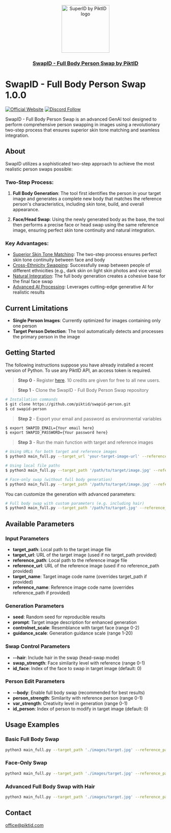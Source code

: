 <p align="center">
  <img src="https://studio.piktid.com/logo.svg" alt="SuperID by PiktID logo" width="150">
  </br>
  <h3 align="center"><a href="[https://studio.piktid.com](https://studio.piktid.com)">SwapID - Full Body Person Swap by PiktID</a></h3>
</p>


# SwapID - Full Body Person Swap 1.0.0
[![Official Website](https://img.shields.io/badge/Official%20Website-piktid.com-blue?style=flat&logo=world&logoColor=white)](https://piktid.com)
[![Discord Follow](https://dcbadge.vercel.app/api/server/FJU39e9Z4P?style=flat)](https://discord.com/invite/FJU39e9Z4P)

SwapID - Full Body Person Swap is an advanced GenAI tool designed to perform comprehensive person swapping in images using a revolutionary two-step process that ensures superior skin tone matching and seamless integration.

## About
SwapID utilizes a sophisticated two-step approach to achieve the most realistic person swaps possible:

### Two-Step Process:
1. **Full Body Generation**: The tool first identifies the person in your target image and generates a complete new body that matches the reference person's characteristics, including skin tone, build, and overall appearance.

2. **Face/Head Swap**: Using the newly generated body as the base, the tool then performs a precise face or head swap using the same reference image, ensuring perfect skin tone continuity and natural integration.

### Key Advantages:
- <ins>Superior Skin Tone Matching</ins>: The two-step process ensures perfect skin tone continuity between face and body
- <ins>Cross-Ethnicity Swapping</ins>: Successfully swap between people of different ethnicities (e.g., dark skin on light skin photos and vice versa)
- <ins>Natural Integration</ins>: The full body generation creates a cohesive base for the final face swap
- <ins>Advanced AI Processing</ins>: Leverages cutting-edge generative AI for realistic results

## Current Limitations
- **Single Person Images**: Currently optimized for images containing only one person
- **Target Person Detection**: The tool automatically detects and processes the primary person in the image

## Getting Started

The following instructions suppose you have already installed a recent version of Python. To use any PiktID API, an access token is required.

> **Step 0** - Register <a href="https://studio.piktid.com">here</a>. 10 credits are given for free to all new users.

> **Step 1** - Clone the SwapID - Full Body Person Swap repository
```bash
# Installation commands
$ git clone https://github.com/piktid/swapid-person.git
$ cd swapid-person
```

> **Step 2** - Export your email and password as environmental variables
```bash
$ export SWAPID_EMAIL={Your email here}
$ export SWAPID_PASSWORD={Your password here}
```

> **Step 3** - Run the main function with target and reference images
```bash
# Using URLs for both target and reference images
$ python3 main_full.py --target_url 'your-target-image-url' --reference_url 'your-reference-image-url' --body

# Using local file paths
$ python3 main_full.py --target_path '/path/to/target/image.jpg' --reference_path '/path/to/reference/image.jpg' --body

# Face-only swap (without full body generation)
$ python3 main_full.py --target_path '/path/to/target/image.jpg' --reference_path '/path/to/reference/image.jpg'
```

You can customize the generation with advanced parameters:

```bash
# Full body swap with custom parameters (e.g. including hair)
$ python3 main_full.py --target_path '/path/to/target.jpg' --reference_path '/path/to/reference.jpg' --body --hair --seed 12345 --swap_strength 0.55 --person_strength 0.9
```

## Available Parameters

### Input Parameters
- **target_path**: Local path to the target image file
- **target_url**: URL of the target image (used if no target_path provided)
- **reference_path**: Local path to the reference image file  
- **reference_url**: URL of the reference image (used if no reference_path provided)
- **target_name**: Target image code name (overrides target_path if provided)
- **reference_name**: Reference image code name (overrides reference_path if provided)

### Generation Parameters
- **seed**: Random seed for reproducible results
- **prompt**: Target image description for enhanced generation
- **controlnet_scale**: Resemblance with target face (range 0-2)
- **guidance_scale**: Generation guidance scale (range 1-20)

### Swap Control Parameters
- **--hair**: Include hair in the swap (head-swap mode)
- **swap_strength**: Face similarity level with reference (range 0-1)
- **id_face**: Index of the face to swap in target image (default: 0)

### Person Edit Parameters
- **--body**: Enable full body swap (recommended for best results)
- **person_strength**: Similarity with reference person (range 0-1)
- **var_strength**: Creativity level in generation (range 0-1)
- **id_person**: Index of person to modify in target image (default: 0)

## Usage Examples

### Basic Full Body Swap
```bash
python3 main_full.py --target_path './images/target.jpg' --reference_path './images/reference.jpg' --body
```

### Face-Only Swap
```bash
python3 main_full.py --target_path './images/target.jpg' --reference_path './images/reference.jpg'
```

### Advanced Full Body Swap with Hair
```bash
python3 main_full.py --target_path './images/target.jpg' --reference_path './images/reference.jpg' --body --hair --swap_strength 0.55 --person_strength 0.9 --controlnet_scale 0.1
```

## Contact
office@piktid.com
